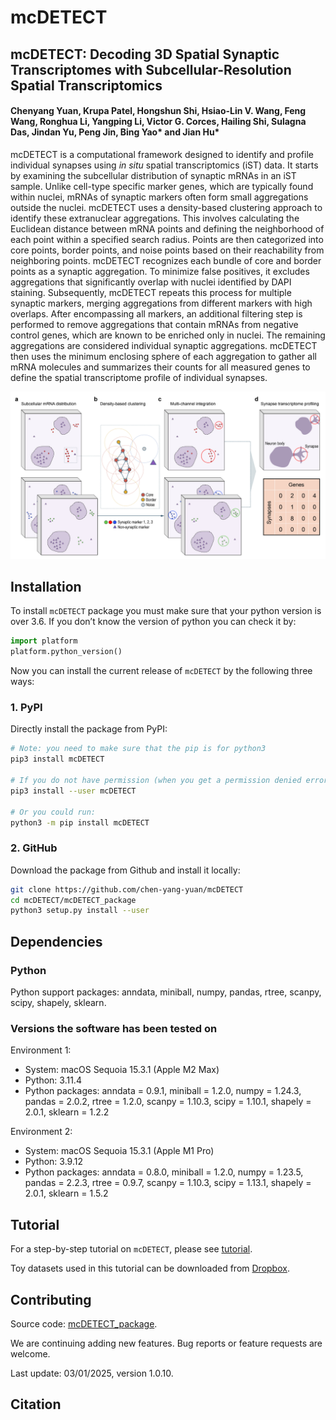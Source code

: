 # mcDETECT

## mcDETECT: Decoding 3D Spatial Synaptic Transcriptomes with Subcellular-Resolution Spatial Transcriptomics

#### Chenyang Yuan, Krupa Patel, Hongshun Shi, Hsiao-Lin V. Wang, Feng Wang, Ronghua Li, Yangping Li, Victor G. Corces, Hailing Shi, Sulagna Das, Jindan Yu, Peng Jin, Bing Yao* and Jian Hu*

mcDETECT is a computational framework designed to identify and profile individual synapses using *in situ* spatial transcriptomics (iST) data. It starts by examining the subcellular distribution of synaptic mRNAs in an iST sample. Unlike cell-type specific marker genes, which are typically found within nuclei, mRNAs of synaptic markers often form small aggregations outside the nuclei. mcDETECT uses a density-based clustering approach to identify these extranuclear aggregations. This involves calculating the Euclidean distance between mRNA points and defining the neighborhood of each point within a specified search radius. Points are then categorized into core points, border points, and noise points based on their reachability from neighboring points. mcDETECT recognizes each bundle of core and border points as a synaptic aggregation. To minimize false positives, it excludes aggregations that significantly overlap with nuclei identified by DAPI staining. Subsequently, mcDETECT repeats this process for multiple synaptic markers, merging aggregations from different markers with high overlaps. After encompassing all markers, an additional filtering step is performed to remove aggregations that contain mRNAs from negative control genes, which are known to be enriched only in nuclei. The remaining aggregations are considered individual synaptic aggregations. mcDETECT then uses the minimum enclosing sphere of each aggregation to gather all mRNA molecules and summarizes their counts for all measured genes to define the spatial transcriptome profile of individual synapses.

![mcDETECT workflow](docs/workflow.png)<br>

## Installation

To install `mcDETECT` package you must make sure that your python version is over 3.6. If you don’t know the version of python you can check it by:

```python
import platform
platform.python_version()
```

Now you can install the current release of `mcDETECT` by the following three ways:

### 1. PyPI

Directly install the package from PyPI:

```bash
# Note: you need to make sure that the pip is for python3
pip3 install mcDETECT

# If you do not have permission (when you get a permission denied error), you should run:
pip3 install --user mcDETECT

# Or you could run:
python3 -m pip install mcDETECT
```

### 2. GitHub

Download the package from Github and install it locally:

```bash
git clone https://github.com/chen-yang-yuan/mcDETECT
cd mcDETECT/mcDETECT_package
python3 setup.py install --user
```

## Dependencies

### Python

Python support packages: anndata, miniball, numpy, pandas, rtree, scanpy, scipy, shapely, sklearn.

### Versions the software has been tested on

Environment 1:

* System: macOS Sequoia 15.3.1 (Apple M2 Max)
* Python: 3.11.4
* Python packages: anndata = 0.9.1, miniball = 1.2.0, numpy = 1.24.3, pandas = 2.0.2, rtree = 1.2.0, scanpy = 1.10.3, scipy = 1.10.1, shapely = 2.0.1, sklearn = 1.2.2

Environment 2:
* System: macOS Sequoia 15.3.1 (Apple M1 Pro)
* Python: 3.9.12
* Python packages: anndata = 0.8.0, miniball = 1.2.0, numpy = 1.23.5, pandas = 2.2.3, rtree = 0.9.7, scanpy = 1.10.3, scipy = 1.13.1, shapely = 2.0.1, sklearn = 1.5.2

## Tutorial

For a step-by-step tutorial on `mcDETECT`, please see [tutorial](tutorial/tutorial.md).<br>

Toy datasets used in this tutorial can be downloaded from [Dropbox](https://www.dropbox.com/scl/fo/gxt64ilg55p44iwj1dox3/AO-LRvZUQnJU9twvtaEdpcY?rlkey=bjk5dv5sqnhinblapr12wtzau&st=owdm92gz&dl=0).

## Contributing

Source code: [mcDETECT_package](mcDETECT_package).<br>

We are continuing adding new features. Bug reports or feature requests are welcome.<br>

Last update: 03/01/2025, version 1.0.10.

## Citation